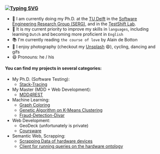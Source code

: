### [![Typing SVG](https://readme-typing-svg.herokuapp.com?color=C4E0E5&background=FFFFFF00&lines=Hey!+%F0%9F%91%8B++I'm+Amir!;Nice+to+meet+u)](https://git.io/typing-svg)

- 🔭 I am currently doing my Ph.D. at the [TU Delft](https://www.tudelft.nl/) in the [Software Engineering Research Group (SERG)](https://se.ewi.tudelft.nl/), and in the [TestShift Lab](https://testshiftproject.github.io/).
- 🌱 It is my current priority to improve my skills in ```languages```, including learning ```Dutch``` and becoming more proficient in ```English```
- 📚 I'm currently reading ```the course of love``` by Alain de Botton
- 💫 I enjoy photography (checkout my [Unsplash](https://unsplash.com/@amirdeljuyi) 😄), cycling, dancing and gifs
- 😄 Pronouns: he / his 

#### You can find my projects in several categories:

- My Ph.D. (Software Testing):
   * [Stack-Tracing](https://github.com/amirdeljouyi/stack-tracing)
- My Master (MDD + Web Development):
   * [MDD4REST](https://github.com/MDD4REST)
- Machine Learning:
   * [Graph Coloring](https://github.com/amirdeljouyi/graph-coloring)
   * [Genetic Algorithm on K-Means Clustering](https://github.com/amirdeljouyi/Genetic-Algorithm-on-K-Means-Clustering)
   * [Fraud-Detection-Divar](https://github.com/amirdeljouyi/Fraud-Detection-Divar)
- Web Development:
   * GeoDeck (unfortunately is private)
   * [Coursware](https://github.com/amirdeljouyi/courseware)
- Semantic Web, Scrapping:
   * [Scrapping Data of hardware devices](https://github.com/amirdeljouyi/Hardware-Ontology-Scrapping)
   * [Client for running queries on the hardware ontology](https://github.com/amirdeljouyi/Hardware-Ontology-Client-Based-SWRLAPI)


